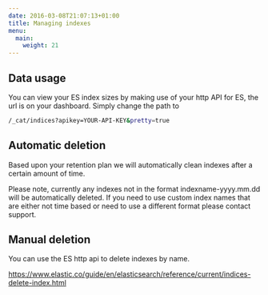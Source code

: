 ```yaml
---
date: 2016-03-08T21:07:13+01:00
title: Managing indexes
menu:
  main:
    weight: 21
---
```


## Data usage

You can view your ES index sizes by making use of your http API for ES, the url is on your dashboard.
Simply change the path to 

```sh
/_cat/indices?apikey=YOUR-API-KEY&pretty=true
```

## Automatic deletion

Based upon your retention plan we will automatically clean indexes after a certain amount of time.

Please note, currently any indexes not in the format indexname-yyyy.mm.dd will be automatically deleted.
If you need to use custom index names that are either not time based or need to use a different format please contact support.

## Manual deletion

You can use the ES http api to delete indexes by name.

https://www.elastic.co/guide/en/elasticsearch/reference/current/indices-delete-index.html
